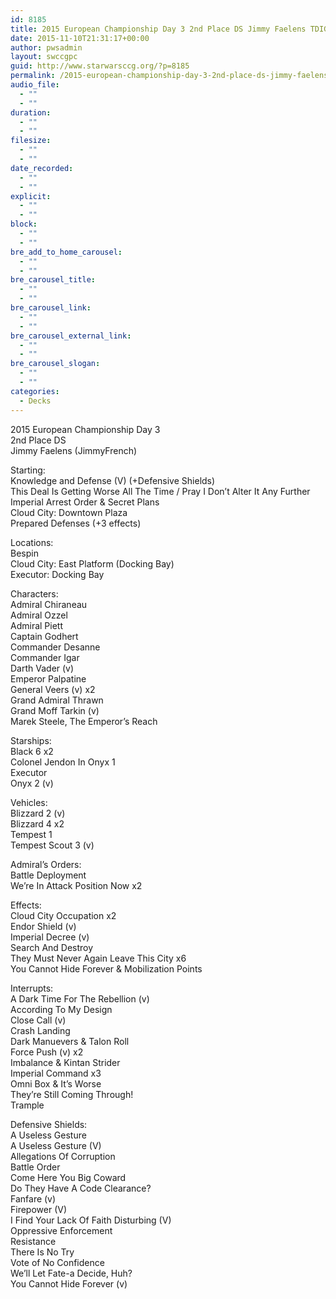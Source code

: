 ```yaml
---
id: 8185
title: 2015 European Championship Day 3 2nd Place DS Jimmy Faelens TDIGWATT
date: 2015-11-10T21:31:17+00:00
author: pwsadmin
layout: swccgpc
guid: http://www.starwarsccg.org/?p=8185
permalink: /2015-european-championship-day-3-2nd-place-ds-jimmy-faelens-tdigwatt/
audio_file:
  - ""
  - ""
duration:
  - ""
  - ""
filesize:
  - ""
  - ""
date_recorded:
  - ""
  - ""
explicit:
  - ""
  - ""
block:
  - ""
  - ""
bre_add_to_home_carousel:
  - ""
  - ""
bre_carousel_title:
  - ""
  - ""
bre_carousel_link:
  - ""
  - ""
bre_carousel_external_link:
  - ""
  - ""
bre_carousel_slogan:
  - ""
  - ""
categories:
  - Decks
---
```

2015 European Championship Day 3  
2nd Place DS  
Jimmy Faelens (JimmyFrench)

Starting:  
Knowledge and Defense (V) (+Defensive Shields)  
This Deal Is Getting Worse All The Time / Pray I Don&#8217;t Alter It Any Further  
Imperial Arrest Order & Secret Plans  
Cloud City: Downtown Plaza  
Prepared Defenses (+3 effects)

Locations:  
Bespin  
Cloud City: East Platform (Docking Bay)  
Executor: Docking Bay

Characters:  
Admiral Chiraneau  
Admiral Ozzel  
Admiral Piett  
Captain Godhert  
Commander Desanne  
Commander Igar  
Darth Vader (v)  
Emperor Palpatine  
General Veers (v) x2  
Grand Admiral Thrawn  
Grand Moff Tarkin (v)  
Marek Steele, The Emperor&#8217;s Reach

Starships:  
Black 6 x2  
Colonel Jendon In Onyx 1  
Executor  
Onyx 2 (v)

Vehicles:  
Blizzard 2 (v)  
Blizzard 4 x2  
Tempest 1  
Tempest Scout 3 (v)

Admiral&#8217;s Orders:  
Battle Deployment  
We&#8217;re In Attack Position Now x2

Effects:  
Cloud City Occupation x2  
Endor Shield (v)  
Imperial Decree (v)  
Search And Destroy  
They Must Never Again Leave This City x6  
You Cannot Hide Forever & Mobilization Points

Interrupts:  
A Dark Time For The Rebellion (v)  
According To My Design  
Close Call (v)  
Crash Landing  
Dark Manuevers & Talon Roll  
Force Push (v) x2  
Imbalance & Kintan Strider  
Imperial Command x3  
Omni Box & It&#8217;s Worse  
They&#8217;re Still Coming Through!  
Trample

Defensive Shields:  
A Useless Gesture  
A Useless Gesture (V)  
Allegations Of Corruption  
Battle Order  
Come Here You Big Coward  
Do They Have A Code Clearance?  
Fanfare (v)  
Firepower (V)  
I Find Your Lack Of Faith Disturbing (V)  
Oppressive Enforcement  
Resistance  
There Is No Try  
Vote of No Confidence  
We&#8217;ll Let Fate-a Decide, Huh?  
You Cannot Hide Forever (v)